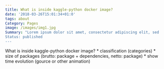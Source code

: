 ```yaml
---
title: What is inside kaggle-python docker image?
date: '2018-03-26T15:01:34+01:0'
tags: about
Category: Pages
image: /images/img1.jpg
Summary: "Lorem ipsum dolor sit amet, consectetur adipiscing elit, sed do eiusmod tempor incididunt ut labore et dolore magna aliqua. Ut enim ad minim veniam, quis nostrud exercitation ullamco laboris nisi ut aliquip ex ea commodo consequat. Duis aute irure dolor in reprehenderit in voluptate velit esse cillum dolore eu fugiat nulla pariatur. Excepteur sint occaecat cupidatat non proident, sunt in culpa qui officia deserunt mollit anim id est laborum.
Status: published
---
```


What is inside kaggle-python docker image?
    * classification (categories)
    * size of packages (brutto: package + dependencies, netto: package)
    * show time evolution (gource or other animation)
